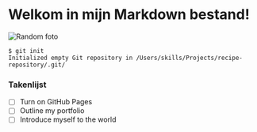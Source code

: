 # Welkom in mijn Markdown bestand!

![Random foto](https://images.unsplash.com/photo-1601425276965-bdb69f1f3977?ixlib=rb-4.0.3&ixid=MnwxMjA3fDB8MHxwaG90by1wYWdlfHx8fGVufDB8fHx8&auto=format&fit=crop&w=2070&q=80)


```
$ git init
Initialized empty Git repository in /Users/skills/Projects/recipe-repository/.git/
```

### Takenlijst
- [ ] Turn on GitHub Pages
- [ ] Outline my portfolio
- [ ] Introduce myself to the world
